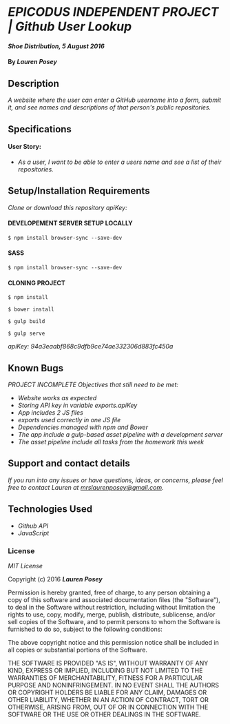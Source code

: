 # _EPICODUS INDEPENDENT PROJECT | Github User Lookup_

#### _Shoe Distribution, 5 August 2016_

#### By _**Lauren Posey**_

## Description

_A website where the user can enter a GitHub username into a form, submit it, and see names and descriptions of that person's public repositories._

## Specifications
#### User Story:
* _As a user, I want to be able to enter a users name and see a list of their repositories._

## Setup/Installation Requirements

_Clone or download this repository_
_apiKey:_

#### DEVELOPEMENT SERVER SETUP LOCALLY
```
$ npm install browser-sync --save-dev
```

#### SASS
```
$ npm install browser-sync --save-dev
```

#### CLONING PROJECT

```
$ npm install
```
```
$ bower install
```
```
$ gulp build
```
```
$ gulp serve
```

_apiKey: 94a3eaabf868c9dfb9ce74ae332306d883fc450a_

## Known Bugs
_PROJECT INCOMPLETE_
_Objectives that still need to be met:_
* _Website works as expected_
* _Storing API key in variable exports.apiKey_
* _App includes 2 JS files_
* _exports used correctly in one JS file_
* _Dependencies managed with npm and Bower_
* _The app include a gulp-based asset pipeline with a development server_
* _The asset pipeline include all tasks from the homework this week_


## Support and contact details

_If you run into any issues or have questions, ideas, or concerns, please feel free to contact Lauren at <a href="mailto:mrslaurenposey@gmail.com">mrslaurenposey@gmail.com</a>._

## Technologies Used

* _Github API_
* _JavaScript_

### License

*MIT License*

Copyright (c) 2016 **_Lauren Posey_**

Permission is hereby granted, free of charge, to any person obtaining a copy of this software and associated documentation files (the "Software"), to deal in the Software without restriction, including without limitation the rights to use, copy, modify, merge, publish, distribute, sublicense, and/or sell copies of the Software, and to permit persons to whom the Software is furnished to do so, subject to the following conditions:

The above copyright notice and this permission notice shall be included in all copies or substantial portions of the Software.

THE SOFTWARE IS PROVIDED "AS IS", WITHOUT WARRANTY OF ANY KIND, EXPRESS OR IMPLIED, INCLUDING BUT NOT LIMITED TO THE WARRANTIES OF MERCHANTABILITY, FITNESS FOR A PARTICULAR PURPOSE AND NONINFRINGEMENT. IN NO EVENT SHALL THE AUTHORS OR COPYRIGHT HOLDERS BE LIABLE FOR ANY CLAIM, DAMAGES OR OTHER LIABILITY, WHETHER IN AN ACTION OF CONTRACT, TORT OR OTHERWISE, ARISING FROM, OUT OF OR IN CONNECTION WITH THE SOFTWARE OR THE USE OR OTHER DEALINGS IN THE SOFTWARE.
